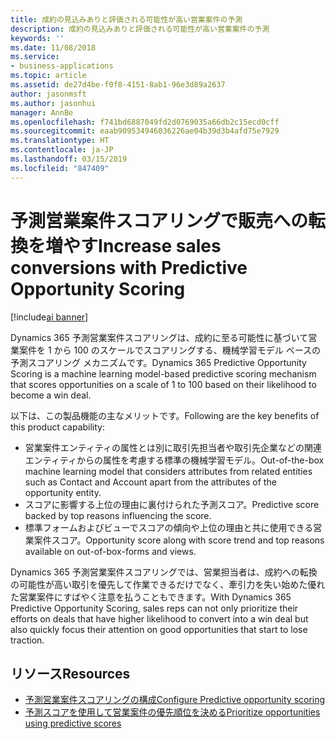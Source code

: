 ```yaml
---
title: 成約の見込みありと評価される可能性が高い営業案件の予測
description: 成約の見込みありと評価される可能性が高い営業案件の予測
keywords: ''
ms.date: 11/08/2018
ms.service:
- business-applications
ms.topic: article
ms.assetid: de27d4be-f0f8-4151-8ab1-96e3d89a2637
author: jasonmsft
ms.author: jasonhui
manager: AnnBe
ms.openlocfilehash: f741bd6887049fd2d0769035a66db2c15ecd0cff
ms.sourcegitcommit: eaab909534946036226ae04b39d3b4afd75e7929
ms.translationtype: HT
ms.contentlocale: ja-JP
ms.lasthandoff: 03/15/2019
ms.locfileid: "847409"
---
```

# <a name="increase-sales-conversions-with-predictive-opportunity-scoring"></a><span data-ttu-id="108ce-103">予測営業案件スコアリングで販売への転換を増やす</span><span class="sxs-lookup"><span data-stu-id="108ce-103">Increase sales conversions with Predictive Opportunity Scoring</span></span>

[!include[ai banner](../includes/ai.md)] 

<span data-ttu-id="108ce-104">Dynamics 365 予測営業案件スコアリングは、成約に至る可能性に基づいて営業案件を 1 から 100 のスケールでスコアリングする、機械学習モデル ベースの予測スコアリング メカニズムです。</span><span class="sxs-lookup"><span data-stu-id="108ce-104">Dynamics 365 Predictive Opportunity Scoring is a machine learning model-based predictive scoring mechanism that scores opportunities on a scale of 1 to 100 based on their likelihood to become a win deal.</span></span> 

<span data-ttu-id="108ce-105">以下は、この製品機能の主なメリットです。</span><span class="sxs-lookup"><span data-stu-id="108ce-105">Following are the key benefits of this product capability:</span></span> 

-  <span data-ttu-id="108ce-106">営業案件エンティティの属性とは別に取引先担当者や取引先企業などの関連エンティティからの属性を考慮する標準の機械学習モデル。</span><span class="sxs-lookup"><span data-stu-id="108ce-106">Out-of-the-box machine learning model that considers attributes from related entities such as Contact and Account apart from the attributes of the opportunity entity.</span></span> 
-  <span data-ttu-id="108ce-107">スコアに影響する上位の理由に裏付けられた予測スコア。</span><span class="sxs-lookup"><span data-stu-id="108ce-107">Predictive score backed by top reasons influencing the score.</span></span> 
-  <span data-ttu-id="108ce-108">標準フォームおよびビューでスコアの傾向や上位の理由と共に使用できる営業案件スコア。</span><span class="sxs-lookup"><span data-stu-id="108ce-108">Opportunity score along with score trend and top reasons available on out-of-box-forms and views.</span></span> 

<span data-ttu-id="108ce-109">Dynamics 365 予測営業案件スコアリングでは、営業担当者は、成約への転換の可能性が高い取引を優先して作業できるだけでなく、牽引力を失い始めた優れた営業案件にすばやく注意を払うこともできます。</span><span class="sxs-lookup"><span data-stu-id="108ce-109">With Dynamics 365 Predictive Opportunity Scoring, sales reps can not only prioritize their efforts on deals that have higher likelihood to convert into a win deal but also quickly focus their attention on good opportunities that start to lose traction.</span></span>

## <a name="resources"></a><span data-ttu-id="108ce-110">リソース</span><span class="sxs-lookup"><span data-stu-id="108ce-110">Resources</span></span>

- [<span data-ttu-id="108ce-111">予測営業案件スコアリングの構成</span><span class="sxs-lookup"><span data-stu-id="108ce-111">Configure Predictive opportunity scoring</span></span>](https://docs.microsoft.com/dynamics365/ai/sales/configure-enable-dynamics-365-ai-sales#configure-predictive-opportunity-scoring)
- [<span data-ttu-id="108ce-112">予測スコアを使用して営業案件の優先順位を決める</span><span class="sxs-lookup"><span data-stu-id="108ce-112">Prioritize opportunities using predictive scores</span></span>](https://docs.microsoft.com/dynamics365/ai/sales/work-predictive-opportunity-scoring)
